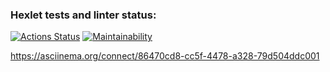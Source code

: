 ### Hexlet tests and linter status:
[![Actions Status](https://github.com/JF-IndependentDev/fullstack-javascript-project-98/actions/workflows/hexlet-check.yml/badge.svg)](https://github.com/JF-IndependentDev/fullstack-javascript-project-98/actions)
[![Maintainability](https://api.codeclimate.com/v1/badges/801bd28c3c906ae0a43e/maintainability)](https://codeclimate.com/github/JF-IndependentDev/fullstack-javascript-project-98/maintainability)

https://asciinema.org/connect/86470cd8-cc5f-4478-a328-79d504ddc001